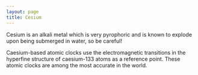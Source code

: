 ```yaml
---
layout: page
title: Cesium
---
```

Cesium is an alkali metal which is very pyrophoric and is known to explode upon being submerged in water, so be careful!

Caesium-based atomic clocks use the electromagnetic transitions in the hyperfine structure of caesium-133 atoms as a reference point. 
These atomic clocks are among the most accurate in the world.  


